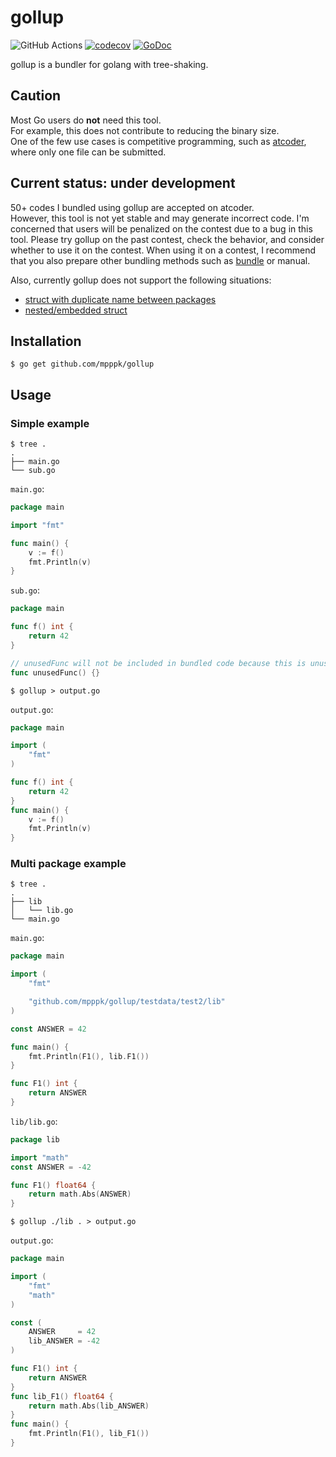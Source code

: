 # gollup
![GitHub Actions](https://github.com/mpppk/gollup/workflows/Go/badge.svg)
[![codecov](https://codecov.io/gh/mpppk/gollup/branch/master/graph/badge.svg)](https://codecov.io/gh/mpppk/gollup)
[![GoDoc](https://godoc.org/github.com/mpppk/gollup?status.svg)](https://godoc.org/github.com/mpppk/gollup)

gollup is a bundler for golang with tree-shaking.

## Caution
Most Go users do **not** need this tool.  
For example, this does not contribute to reducing the binary size.  
One of the few use cases is competitive programming, such as [atcoder](https://atcoder.jp), where only one file can be submitted.

## Current status: under development
50+ codes I bundled using gollup are accepted on atcoder.  
However, this tool is not yet stable and may generate incorrect code.
I'm concerned that users will be penalized on the contest due to a bug in this tool.
Please try gollup on the past contest, check the behavior, and consider whether to use it on the contest.
When using it on a contest, I recommend that you also prepare other bundling methods such as [bundle](https://godoc.org/golang.org/x/tools/cmd/bundle) or manual.

Also, currently gollup does not support the following situations:
* [struct with duplicate name between packages](https://github.com/mpppk/gollup/blob/07e7d57a766dd48efaf771ad115d4bfa3506a5e5/cmd/root_test.go#L160)
* [nested/embedded struct](https://github.com/mpppk/gollup/blob/07e7d57a766dd48efaf771ad115d4bfa3506a5e5/cmd/root_test.go#L168)

## Installation

```shell script
$ go get github.com/mpppk/gollup
```

## Usage
### Simple example

```shell
$ tree .
.
├── main.go
└── sub.go
```

`main.go`:
```go
package main

import "fmt"

func main() {
	v := f()
	fmt.Println(v)
}
```

`sub.go`:
```go
package main

func f() int {
	return 42
}

// unusedFunc will not be included in bundled code because this is unused
func unusedFunc() {}
```

```shell script
$ gollup > output.go
```

`output.go`:
```go
package main

import (
	"fmt"
)

func f() int {
	return 42
}
func main() {
	v := f()
	fmt.Println(v)
}
```

### Multi package example

```shell
$ tree .
.
├── lib
│   └── lib.go
└── main.go
```

`main.go`:
```go
package main

import (
	"fmt"

	"github.com/mpppk/gollup/testdata/test2/lib"
)

const ANSWER = 42

func main() {
	fmt.Println(F1(), lib.F1())
}

func F1() int {
	return ANSWER
}
```

`lib/lib.go`:
```go
package lib

import "math"
const ANSWER = -42

func F1() float64 {
	return math.Abs(ANSWER)
}
```

```shell script
$ gollup ./lib . > output.go
```

`output.go`:
```go
package main

import (
	"fmt"
	"math"
)

const (
	ANSWER     = 42
	lib_ANSWER = -42
)

func F1() int {
	return ANSWER
}
func lib_F1() float64 {
	return math.Abs(lib_ANSWER)
}
func main() {
	fmt.Println(F1(), lib_F1())
}
```